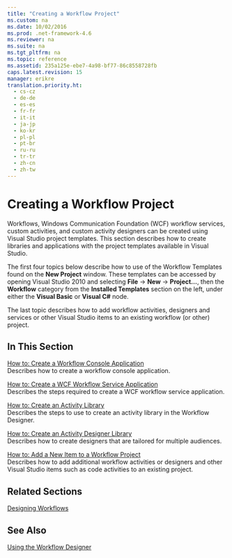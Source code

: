```yaml
---
title: "Creating a Workflow Project"
ms.custom: na
ms.date: 10/02/2016
ms.prod: .net-framework-4.6
ms.reviewer: na
ms.suite: na
ms.tgt_pltfrm: na
ms.topic: reference
ms.assetid: 235a125e-ebe7-4a98-bf77-86c8558728fb
caps.latest.revision: 15
manager: erikre
translation.priority.ht: 
  - cs-cz
  - de-de
  - es-es
  - fr-fr
  - it-it
  - ja-jp
  - ko-kr
  - pl-pl
  - pt-br
  - ru-ru
  - tr-tr
  - zh-cn
  - zh-tw
---
```

# Creating a Workflow Project
Workflows, Windows Communication Foundation (WCF) workflow services, custom activities, and custom activity designers can be created using Visual Studio project templates. This section describes how to create libraries and applications with the project templates available in Visual Studio.  
  
 The first four topics below describe how to use of the Workflow Templates found on the **New Project** window. These templates can be accessed by opening Visual Studio 2010 and selecting **File** -> **New** -> **Project…**, then the **Workflow** category from the **Installed Templates** section on the left, under either the **Visual Basic** or **Visual C#** node.  
  
 The last topic describes how to add workflow activities, designers and services or other Visual Studio items to an existing workflow (or other) project.  
  
## In This Section  
 [How to: Create a Workflow Console Application](../WF_Design/How-to--Create-a-Workflow-Console-Application.md)  
 Describes how to create a workflow console application.  
  
 [How to: Create a WCF Workflow Service Application](../WF_Design/How-to--Create-a-WCF-Workflow-Service-Application.md)  
 Describes the steps required to create a WCF workflow service application.  
  
 [How to: Create an Activity Library](../WF_Design/How-to--Create-an-Activity-Library.md)  
 Describes the steps to use to create an activity library in the Workflow Designer.  
  
 [How to: Create an Activity Designer Library](../WF_Design/How-to--Create-an-Activity-Designer-Library.md)  
 Describes how to create designers that are tailored for multiple audiences.  
  
 [How to: Add a New Item to a Workflow Project](../WF_Design/How-to--Add-a-New-Item-to-a-Workflow-Project.md)  
 Describes how to add additional workflow activities or designers and other Visual Studio items such as code activities to an existing project.  
  
## Related Sections  
 [Designing Workflows](../Topic/Designing%20Workflows.md)  
  
## See Also  
 [Using the Workflow Designer](../WF_Design/Using-the-Workflow-Designer.md)